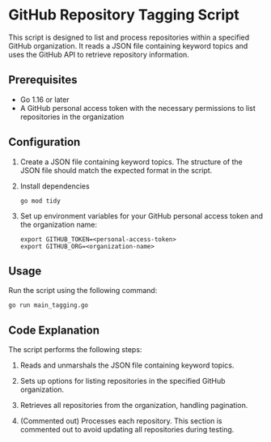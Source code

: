 # GitHub Repository Tagging Script
This script is designed to list and process repositories within a specified GitHub organization. It reads a JSON file containing keyword topics and uses the GitHub API to retrieve repository information.

## Prerequisites
- Go 1.16 or later
- A GitHub personal access token with the necessary permissions to list repositories in the organization

## Configuration
1. Create a JSON file containing keyword topics. The structure of the JSON file should match the expected format in the script.

2. Install dependencies
    ```
    go mod tidy
    ```

2. Set up environment variables for your GitHub personal access token and the organization name:
    ```
    export GITHUB_TOKEN=<personal-access-token>
    export GITHUB_ORG=<organization-name>
    ```

## Usage
Run the script using the following command:
```
go run main_tagging.go
```

## Code Explanation
The script performs the following steps:

1. Reads and unmarshals the JSON file containing keyword topics.

2. Sets up options for listing repositories in the specified GitHub organization.

3. Retrieves all repositories from the organization, handling pagination.

4. (Commented out) Processes each repository. This section is commented out to avoid updating all repositories during testing.

